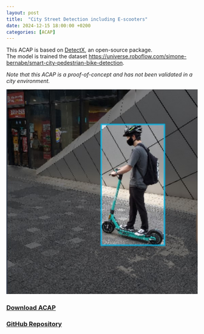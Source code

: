 ```yaml
---
layout: post
title:  "City Street Detection including E-scooters"
date: 2024-12-15 18:00:00 +0200
categories: [ACAP]
---
```


This ACAP is based on [DetectX](https://github.com/pandosme/DetectX), an open-source package.  
The model is trained the dataset https://universe.roboflow.com/simone-bernabe/smart-city-pedestrian-bike-detection.  

*Note that this ACAP is a proof-of-concept and has not been validated in a city environment.*
  
![escooter](https://raw.githubusercontent.com/pandosme/CityStreet/main/pictures/escooter.jpg)

### [Download ACAP](https://www.dropbox.com/scl/fi/4b0kaslhzkkj2kiu4y14x/CityStreet.zip?rlkey=m4dzupb335l2c68rnjwe6fx1r&st=nl5t0azu&dl=1)   
  
### [GitHub Repository](https://github.com/pandosme/CityStreet)


